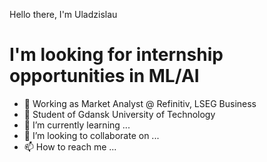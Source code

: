Hello there, I'm Uladzislau
<h1>I'm looking for internship opportunities in ML/AI</h1>

- 👋 Working as Market Analyst @ Refinitiv, LSEG Business
- 👀 Student of Gdansk University of Technology
- 🌱 I’m currently learning ...
- 💞️ I’m looking to collaborate on ...
- 📫 How to reach me ...

<!---
uhryvacheuski/uhryvacheuski is a ✨ special ✨ repository because its `README.md` (this file) appears on your GitHub profile.
You can click the Preview link to take a look at your changes.
--->
